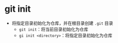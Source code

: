 # git init 

- 将指定目录初始化为仓库，并在根目录创建 `.git` 目录
  - `git init`：将当前目录初始化为仓库
  - `gi init <directory>`：将指定目录初始化为仓库